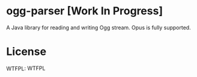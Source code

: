 # ogg-parser [Work In Progress]
A Java library for reading and writing Ogg stream. Opus is fully supported.

# License
WTFPL: <a href="http://www.wtfpl.net/"><img
       src="http://www.wtfpl.net/wp-content/uploads/2012/12/wtfpl-badge-4.png"
       width="80" height="15" alt="WTFPL" /></a>
